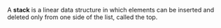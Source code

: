 A **stack** is a linear data structure in which elements can be inserted and deleted only from one side of the list, called the top.
